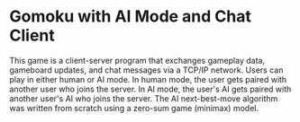 # Gomoku with AI Mode and Chat Client

This game is a client-server program that exchanges gameplay data, gameboard updates, and chat messages via a TCP/IP network. Users can play in either human or AI mode. In human mode, the user gets paired with another user who joins the server. In AI mode, the user's AI gets paired with another user's AI who joins the server. The AI next-best-move algorithm was written from scratch using a zero-sum game (minimax) model. 
